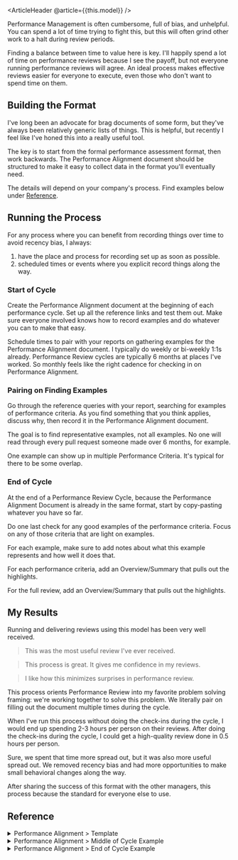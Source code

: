 <ArticleHeader @article={{this.model}} />

Performance Management is often cumbersome, full of bias, and unhelpful. You can spend a lot of time trying to fight this, but this will often grind other work to a halt during review periods.

Finding a balance between time to value here is key. I'll happily spend a lot of time on performance reviews because I see the payoff, but not everyone running performance reviews will agree. An ideal process makes effective reviews easier for everyone to execute, even those who don't want to spend time on them.


## Building the Format

I've long been an advocate for brag documents of some form, but they've always been relatively generic lists of things. This is helpful, but recently I feel like I've honed this into a really useful tool.

The key is to start from the formal performance assessment format, then work backwards. The Performance Alignment document should be structured to make it easy to collect data in the format you'll eventually need.

The details will depend on your company's process. Find examples below under [Reference](#reference).


## Running the Process

For any process where you can benefit from recording things over time to avoid recency bias, I always:

1. have the place and process for recording set up as soon as possible.
1. scheduled times or events where you explicit record things along the way.


### Start of Cycle

Create the Performance Alignment document at the beginning of each performance cycle. Set up all the reference links and test them out. Make sure everyone involved knows how to record examples and do whatever you can to make that easy.

Schedule times to pair with your reports on gathering examples for the Performance Alignment document. I typically do weekly or bi-weekly 1:1s already. Performance Review cycles are typically 6 months at places I've worked. So monthly feels like the right cadence for checking in on Performance Alignment.


### Pairing on Finding Examples

Go through the reference queries with your report, searching for examples of performance criteria. As you find something that you think applies, discuss why, then record it in the Performance Alignment document.

The goal is to find representative examples, not all examples. No one will read through every pull request someone made over 6 months, for example.

One example can show up in multiple Performance Criteria. It's typical for there to be some overlap.


### End of Cycle

At the end of a Performance Review Cycle, because the Performance Alignment Document is already in the same format, start by copy-pasting whatever you have so far.

Do one last check for any good examples of the performance criteria. Focus on any of those criteria that are light on examples.

For each example, make sure to add notes about what this example represents and how well it does that.

For each performance criteria, add an Overview/Summary that pulls out the highlights.

For the full review, add an Overview/Summary that pulls out the highlights.


## My Results

Running and delivering reviews using this model has been very well received.

> This was the most useful review I've ever received.

> This process is great. It gives me confidence in my reviews.

> I like how this minimizes surprises in performance review.

This process orients Performance Review into my favorite problem solving framing: we're working together to solve this problem. We literally pair on filling out the document multiple times during the cycle.

When I've run this process without doing the check-ins during the cycle, I would end up spending 2-3 hours per person on their reviews. After doing the check-ins during the cycle, I could get a high-quality review done in 0.5 hours per person.

Sure, we spent that time more spread out, but it was also more useful spread out. We removed recency bias and had more opportunities to make small behavioral changes along the way.

After sharing the success of this format with the other managers, this process because the standard for everyone else to use.


## Reference


<details>
<summary>Performance Alignment > Template</summary>

> This template uses many placeholders for you to fill in. Everything is optional.

Reference Docs
- `link to performance management process`
- `link to leveling framework`

Previous Cycle
- `link to previous performance review`
- `summarize key points from previous performance review`

Finding your work
- `link to completed tickets/cards`
- `link to completed pull requests`
- `link to pull request reviews`
- `link to notable mentions in chat system`
- `link to documents/pages created`

### `Performance Criteria A`

> `General description of Performance Criteria A`

> `Current level's description of Performance Criteria A`

Examples
- `Project X`
  - `example 1`
- `Project Y`
  - `example 2`
- `Project Z`
  - `example 3`

Room for Improvement as `Current Level`
- `example 4`

Opportunities for Growth towards `Next Level`
- `example 5`

### `Performance Criteria B`

> ...
</details>


<details>
<summary>Performance Alignment > Middle of Cycle Example</summary>

*This is a realistic example of a performance alignment document for a Software Engineer of level L4 in the middle of a cycle. The full set of ladder levels don't matter for this example.*

### Guidance

- Read through
    - [H1 Performance Review Cycle]()
    - [Engineering Job Leveling Framework]()
- Follow your work
    - [Completed Cards by Assignment]()
    - [Completed Cards by Label]()
    - [Merged Pull Requests]()
        - `user:vercel is:pr author:EMPLOYEE is:merged merged:>=2024-02-01`
    - [Reviewed Pull Requests]()
        - `user:vercel is:pr reviewed-by:EMPLOYEE created:>=2024-02-01 -author:EMPLOYEE`
    - Search Slack [#kudos](https://vercel.slack.com/archives/CJZL9GSLR):
        - `in:#kudos after:2024-01-31 @EMPLOYEE`
    - Search Notion
        - Sort: `Created: Newest first`
        - Created By: `EMPLOYEE`
        - Date: `2024-01-31` - (today)

<br>

---

## Current Level: L4

### Mastery

> **General:** Job Knowledge and quality of work product
>
> **L4:** Proficient in multiple significant areas (or in one area with significant depth, for specialist roles). Work product is high-quality and elegant in its simplicity.

- Examples
    - TODO
- Room for Improvement as L4
    - TODO
- Opportunities for Growth to L5
    - TODO

### Impact

> **General:** Scope of work and size of impact
>
>  **L4:** Consistently delivers multi-team impact, i.e. significantly helps multiple teams achieve their goals.

- Examples
    - TODO
- Room for Improvement as L4
    - TODO
- Opportunities for Growth to L5
    - TODO

### Autonomy

> **General:** Level of guidance required
>
> **L4:** Identifies the right problems to solve and finds ways to solve the problem faster and with fewer resources than the norm.

- Examples
    - TODO
- Room for Improvement as L4
    - TODO
- Opportunities for Growth to L5
    - TODO

### Collaboration

> **General:** Effectiveness when working and communicating with others
>
> **L4:** Strategic partner to other teams; they cannot achieve their goals without you. Communication is persuasive and succinct.

- Examples
    - TODO
- Room for Improvement as L4
    - TODO
- Opportunities for Growth to L5
    - TODO

</details>


<details>
<summary>Performance Alignment > End of Cycle Example</summary>

*This is a realistic example of a performance alignment document for a Software Engineer of level L4. The full set of ladder levels don't matter for this example. This exact content is what shows up in the official review.*

### Guidance

- Read through
    - [H1 Performance Review Cycle]()
    - [Engineering Job Leveling Framework]()
- Follow your work
    - [Completed Cards by Assignment]()
    - [Completed Cards by Label]()
    - [Merged Pull Requests]()
        - `user:vercel is:pr author:EMPLOYEE is:merged merged:>=2024-02-01`
    - [Reviewed Pull Requests]()
        - `user:vercel is:pr reviewed-by:EMPLOYEE created:>=2024-02-01 -author:EMPLOYEE`
    - Search Slack [#kudos](https://vercel.slack.com/archives/CJZL9GSLR):
        - `in:#kudos after:2024-01-31 @EMPLOYEE`
    - Search Notion
        - Sort: `Created: Newest first`
        - Created By: `EMPLOYEE`
        - Date: `2024-01-31` - (today)

<br>

---

## Current Level: L4

### Mastery

> **General:** Job Knowledge and quality of work product
>
> **L4:** Proficient in multiple significant areas (or in one area with significant depth, for specialist roles). Work product is high-quality and elegant in its simplicity.

- Examples
    - **Project NEW FEATURE:** `EMPLOYEE` jumped into this already-long-running project, gained context quickly, and executed. This is one of the more complex parts of the the system that our team touches because of the implicit modeling and inferred state. `EMPLOYEE` took care to understand the system (reading code, asking questions, pairing), made great decisions about the best solution, then executed them with clarity of code and confidence via tests.
    - **Project WORKFLOW IMPROVEMENTS:** `EMPLOYEE` dove deep into the system to understand how environments, environment variables, domains, branches, and project settings work. They leveraged this to great effect when pushing back on Product and Design to accommodate how the system works now, how it needs to change incrementally over time, and where we want it to end up.
    - **Project TEST COVERAGE:** `EMPLOYEE` dove deep on the fixture management and updates part of this project. The maintenance burden from this project could have been quite high, but `EMPLOYEE` made sure we mitigated that as much as possible as soon as possible. They ensured that our fixture maintenance was considerate of the different ways different frameworks can release updates. `EMPLOYEE` also found a great solution to testing the node dimension of the matrix.
    - **Project CI/CD IMPROVEMENTS:** `EMPLOYEE` figured out how Datadog works, how their ci/cd improvements feature works, and made it happen. We now have clear reports on how often our test suites are flakey and what the failures were that we can review each week.
- Room for Improvement as L4
    - (none)
- Opportunities for Growth to L5
    - work with your manager to find or make opportunities to leverage your modeling or framework expertise in more depth

**Overall:** `EMPLOYEE` is one of the most skilled engineers I've ever had the pleasure of working with. They can model the most complex systems in ways that are (as much as can be) easy to understand, easy to extend, easy to maintain, and easy to implement. At Vercel, they’ve shown this at score of 3, but I’m sure we’ll see this at a score of 4 in the future.

### Impact

> **General:** Scope of work and size of impact
>
>  **L4:** Consistently delivers multi-team impact, i.e. significantly helps multiple teams achieve their goals.

- Examples
    - **Project NEW FEATURE:** `EMPLOYEE` took over Project Lead for NEW FEATURE to finish out the bugs and complete some new scope added by leadership. This included bringing on a member of Turbo and a member of Design Engineering to execute, leading up to the Project WORKFLOW IMPROVEMENTS. This was all done outside our team mandate.
    - **Project WORKFLOW IMPROVEMENTS:** `EMPLOYEE` lead this project from pretty rough requirements to much clearer requirements, as of the end of this Performance Review cycle. This required working with Product, Design, Design Engineering, RELATED TEAMS. This was all done outside our team mandate.
    - **Project TEST COVERAGE:** `EMPLOYEE` dove deep on the fixture management and updates part of this project. The maintenance burden from this project could have been quite high, but `EMPLOYEE` made sure we mitigated that as much as possible as soon as possible. This greatly improved the coverage of `vercel/api` changes over Framework, Runtime, or Package Manager support. This helps RELATED TEAMS ship their changes more reliably.
    - **Mentorship of `TEAM MATE`:** `EMPLOYEE` has done a good job onboarding and mentoring `{TEAM MATE}` as they ramp up to the team.
- Room for Improvement as L4
    - (minor) work with your manager to ensure there are opportunities for multi-team impact
- Opportunities for Growth to L5
    - pair more with others outside the team
    - contribute to linting rule or style guide discussions
    - work with your manager to find opportunities to drive or significantly contribute to engineering-wide technical improvement initiatives

**Overall:** `EMPLOYEE`'s impact in retrospect was quite large, but that's partially due to a shift in decision about which team owns the NEW FEATURE and WORKFLOW IMPROVEMENTS stream of work. Given that explicit decision, the score could be a 4. Absent it, the score is closer to 2.5-3. In the next cycle, let's make sure there are opportunities for multi-team impact.

### Autonomy

> **General:** Level of guidance required
>
> **L4:** Identifies the right problems to solve and finds ways to solve the problem faster and with fewer resources than the norm.

- Examples
    - **Customer Support / Triage:** `EMPLOYEE` will run these to ground without oversight. There are no concerns about it being seen through to the end.
    - **Project NEW FEATURE:** `EMPLOYEE` is leading this project, taking over from the previous lead. There's been a lot of collaboration so far because of the context handoff, but `EMPLOYEE` has completely taken over to the point that the previous lead no longer has to be involved.
    - **Project WORKFLOW IMPROVEMENTS:** `EMPLOYEE` is leading this project and driving it well. Even though this project is still in the early stages, `EMPLOYEE` has very well identified the right problems to solve and in what order. Specifically, they drove the scope of Milestone 1 down to the most useful parts of defining WORKFLOW IMPROVEMENTS that require the least upheaval of the current codebase.
    - **Project TEST COVERAGE:** `EMPLOYEE` took on the fixture implementation and maintenance work and drove it to a great place without oversight.
    - **Project CI/CD IMPROVEMENTS:** `EMPLOYEE` surveyed the options, identified a solution that uses an existing tool (Datadog), and figured it out.
- Room for Improvement as L4
    - (none)
- Opportunities for Growth to L5
    - work with your manager to find or make opportunities to drive larger-than-team technical improvement initiatives that you can own
    - work with your manager to find or make opportunities to drive larger-than-team product development initiatives that you can own

**Overall:** `EMPLOYEE` will take a problem and make it go away (properly), no matter the size. For most meetings, if `EMPLOYEE` is in the meeting, I don't have to be there. They'd end up saying the same thing anyway. I have absolute trust in `EMPLOYEE` that they will make a great decision on their own or know when to reach out for more details or another opinion.

### Collaboration

> **General:** Effectiveness when working and communicating with others
>
> **L4:** Strategic partner to other teams; they cannot achieve their goals without you. Communication is persuasive and succinct.

- Examples
    - **Customer Support / Triage:** `EMPLOYEE` works well with Customer Success, RELATED TEAMS when necessary to get these issues resolved. Questions are explicit and context is given where useful.
    - **Project NEW FEATURE:** `EMPLOYEE` took over Project Lead. This project has required collaboration with Product, Design, and RELATED TEAMS. It has also required project management over members of Design Engineering and Turbo. `EMPLOYEE` has done all of this with great clarity.
    - **Project WORKFLOW IMPROVEMENTS:** `EMPLOYEE` took over Project Lead. This has required getting context from the previous lead and working with Product, Design, and RELATED TEAMS to understand the current system, user needs, and requirements. `EMPLOYEE` has driven this jumble of opinions and data into a direction that we'll start to execute on soon. `EMPLOYEE` is also writing a handoff context document for when the ownership of this works moves to RELATED TEAMS.
- Room for Improvement as L4
    - **Keep a source of truth when leading projects:** It helps a lot to keep a single source of truth up to date. In the future, you should make sure that the project document contains the most up to date premise, assumptions, requirements, and designs for a project leading up to it's true kickoff.
        - **On WORKFLOW IMPROVEMENTS as an example:** The rest of the communication (in Slack, in the documents that did exist, and in meetings) was clear, full of context, and effective. However, it was a bit hard to follow what the current state was when someone new started following. It was also hard sometimes among the working group of Zero Config, Design, and Product to know what the current state was. (This was made harder by Design iterating on their own, but getting ahead of that in the future could help too.)
- Opportunities for Growth to L5
    - work with RELATED TEAMS to guide technical direction on WORKFLOW IMPROVEMENTS and potential future Pipeline projects
    - drive some decisions about how the division at large or at least RELATED TEAMS support frameworks and runtime at large

**Overall:** `EMPLOYEE` is an excellent collaborator. They spend real effort on building good working relationships, communicating well-considered context, organizing work that needs to be done, and finding the right people to talk to and getting the information they need from them. In the next cycle, `EMPLOYEE` should push for a bit clearer source of truth of the requirements of projects they run.

## Review Summary

`EMPLOYEE` is fantastic engineer that grows roots throughout an organization both individually and technically. In this first review cycle of their time here, they've shown great value. I'm sure even greater value is to come.

Going forward, `EMPLOYEE` should focus on:
- continuing their great work as they've done so far
- find or make more opportunities for multi-team impact by sharing your expertise either in collaboration or instruction
- focus projects you lead more on a source of truth, even if that means you are telling Product and Design what to do

</details>
